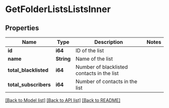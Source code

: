 # GetFolderListsListsInner

## Properties

Name | Type | Description | Notes
------------ | ------------- | ------------- | -------------
**id** | **i64** | ID of the list | 
**name** | **String** | Name of the list | 
**total_blacklisted** | **i64** | Number of blacklisted contacts in the list | 
**total_subscribers** | **i64** | Number of contacts in the list | 

[[Back to Model list]](../README.md#documentation-for-models) [[Back to API list]](../README.md#documentation-for-api-endpoints) [[Back to README]](../README.md)



